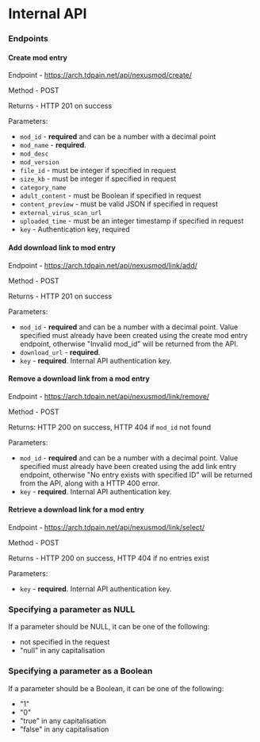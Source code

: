 # Internal API

### Endpoints

#### Create mod entry

Endpoint - https://arch.tdpain.net/api/nexusmod/create/

Method - POST

Returns - HTTP 201 on success

Parameters:

- `mod_id` - **required** and can be a number with a decimal point
- `mod_name` - **required**.
- `mod_desc`
- `mod_version`
- `file_id` - must be integer if specified in request
- `size_kb` - must be integer if specified in request
- `category_name`
- `adult_content` - must be Boolean if specified in request
- `content_preview` - must be valid JSON if specified in request
- `external_virus_scan_url`
- `uploaded_time` - must be an integer timestamp if specified in request
- `key` - Authentication key, required

#### Add download link to mod entry

Endpoint - https://arch.tdpain.net/api/nexusmod/link/add/

Method - POST

Returns - HTTP 201 on success

Parameters:

- `mod_id` - **required** and can be a number with a decimal point. Value specified must already have been created using the create mod entry endpoint, otherwise "Invalid mod_id" will be returned from the API.
- `download_url` - **required**.
- `key` - **required**. Internal API authentication key.

#### Remove a download link from a mod entry

Endpoint - https://arch.tdpain.net/api/nexusmod/link/remove/

Method - POST

Returns: HTTP 200 on success, HTTP 404 if `mod_id` not found

Parameters:

- `mod_id` - **required** and can be a number with a decimal point. Value specified must already have been created using the add link entry endpoint, otherwise "No entry exists with specified ID" will be returned from the API, along with a HTTP 400 error.
- `key` - **required**. Internal API authentication key.

#### Retrieve a download link for a mod entry

Endpoint - https://arch.tdpain.net/api/nexusmod/link/select/

Method - POST

Returns - HTTP 200 on success, HTTP 404 if no entries exist

Parameters:
- `key` - **required**. Internal API authentication key.


### Specifying a parameter as NULL

If a parameter should be NULL, it can be one of the following:

- not specified in the request
- "null" in any capitalisation

### Specifying a parameter as a Boolean

If a parameter should be a Boolean, it can be one of the following:

- "1"
- "0"
- "true" in any capitalisation
- "false" in any capitalisation
